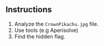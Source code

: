 ## Instructions
1. Analyze the `CrownPikachu.jpg` file.
2. Use tools (e.g Aperisolve) 
3. Find the hidden flag.
